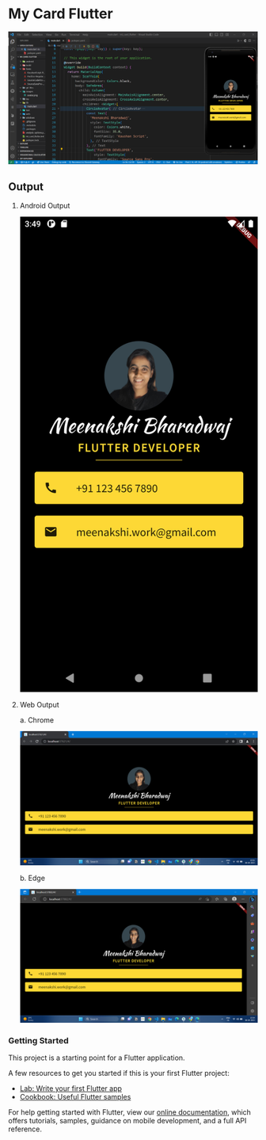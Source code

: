 # My Card Flutter

![My Card app using flutter](./git-files/code-and-app.png)

## Output

1. Android Output

    ![android output](./git-files/android-app-output.png)

2. Web Output

    a. Chrome

    ![web output](./git-files/chrome-output.png)

    b. Edge

    ![web output](./git-files/edge-output.png)

### Getting Started

This project is a starting point for a Flutter application.

A few resources to get you started if this is your first Flutter project:

- [Lab: Write your first Flutter app](https://flutter.dev/docs/get-started/codelab)
- [Cookbook: Useful Flutter samples](https://flutter.dev/docs/cookbook)

For help getting started with Flutter, view our
[online documentation](https://flutter.dev/docs), which offers tutorials,
samples, guidance on mobile development, and a full API reference.
